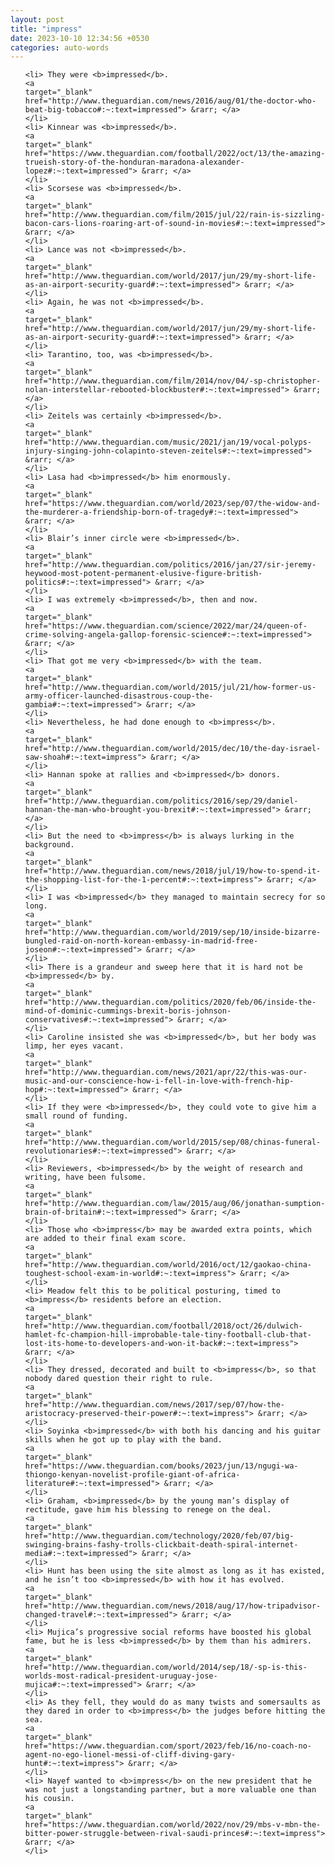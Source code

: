 ```yaml
---
layout: post
title: "impress"
date: 2023-10-10 12:34:56 +0530
categories: auto-words
---
```

<ol>

    <li> They were <b>impressed</b>.
    <a 
    target="_blank" 
    href="http://www.theguardian.com/news/2016/aug/01/the-doctor-who-beat-big-tobacco#:~:text=impressed"> &rarr; </a>
    </li>
    <li> Kinnear was <b>impressed</b>.
    <a 
    target="_blank" 
    href="https://www.theguardian.com/football/2022/oct/13/the-amazing-trueish-story-of-the-honduran-maradona-alexander-lopez#:~:text=impressed"> &rarr; </a>
    </li>
    <li> Scorsese was <b>impressed</b>.
    <a 
    target="_blank" 
    href="http://www.theguardian.com/film/2015/jul/22/rain-is-sizzling-bacon-cars-lions-roaring-art-of-sound-in-movies#:~:text=impressed"> &rarr; </a>
    </li>
    <li> Lance was not <b>impressed</b>.
    <a 
    target="_blank" 
    href="http://www.theguardian.com/world/2017/jun/29/my-short-life-as-an-airport-security-guard#:~:text=impressed"> &rarr; </a>
    </li>
    <li> Again, he was not <b>impressed</b>.
    <a 
    target="_blank" 
    href="http://www.theguardian.com/world/2017/jun/29/my-short-life-as-an-airport-security-guard#:~:text=impressed"> &rarr; </a>
    </li>
    <li> Tarantino, too, was <b>impressed</b>.
    <a 
    target="_blank" 
    href="http://www.theguardian.com/film/2014/nov/04/-sp-christopher-nolan-interstellar-rebooted-blockbuster#:~:text=impressed"> &rarr; </a>
    </li>
    <li> Zeitels was certainly <b>impressed</b>.
    <a 
    target="_blank" 
    href="http://www.theguardian.com/music/2021/jan/19/vocal-polyps-injury-singing-john-colapinto-steven-zeitels#:~:text=impressed"> &rarr; </a>
    </li>
    <li> Lasa had <b>impressed</b> him enormously.
    <a 
    target="_blank" 
    href="https://www.theguardian.com/world/2023/sep/07/the-widow-and-the-murderer-a-friendship-born-of-tragedy#:~:text=impressed"> &rarr; </a>
    </li>
    <li> Blair’s inner circle were <b>impressed</b>.
    <a 
    target="_blank" 
    href="http://www.theguardian.com/politics/2016/jan/27/sir-jeremy-heywood-most-potent-permanent-elusive-figure-british-politics#:~:text=impressed"> &rarr; </a>
    </li>
    <li> I was extremely <b>impressed</b>, then and now.
    <a 
    target="_blank" 
    href="https://www.theguardian.com/science/2022/mar/24/queen-of-crime-solving-angela-gallop-forensic-science#:~:text=impressed"> &rarr; </a>
    </li>
    <li> That got me very <b>impressed</b> with the team.
    <a 
    target="_blank" 
    href="http://www.theguardian.com/world/2015/jul/21/how-former-us-army-officer-launched-disastrous-coup-the-gambia#:~:text=impressed"> &rarr; </a>
    </li>
    <li> Nevertheless, he had done enough to <b>impress</b>.
    <a 
    target="_blank" 
    href="http://www.theguardian.com/world/2015/dec/10/the-day-israel-saw-shoah#:~:text=impress"> &rarr; </a>
    </li>
    <li> Hannan spoke at rallies and <b>impressed</b> donors.
    <a 
    target="_blank" 
    href="http://www.theguardian.com/politics/2016/sep/29/daniel-hannan-the-man-who-brought-you-brexit#:~:text=impressed"> &rarr; </a>
    </li>
    <li> But the need to <b>impress</b> is always lurking in the background.
    <a 
    target="_blank" 
    href="http://www.theguardian.com/news/2018/jul/19/how-to-spend-it-the-shopping-list-for-the-1-percent#:~:text=impress"> &rarr; </a>
    </li>
    <li> I was <b>impressed</b> they managed to maintain secrecy for so long.
    <a 
    target="_blank" 
    href="http://www.theguardian.com/world/2019/sep/10/inside-bizarre-bungled-raid-on-north-korean-embassy-in-madrid-free-joseon#:~:text=impressed"> &rarr; </a>
    </li>
    <li> There is a grandeur and sweep here that it is hard not be <b>impressed</b> by.
    <a 
    target="_blank" 
    href="http://www.theguardian.com/politics/2020/feb/06/inside-the-mind-of-dominic-cummings-brexit-boris-johnson-conservatives#:~:text=impressed"> &rarr; </a>
    </li>
    <li> Caroline insisted she was <b>impressed</b>, but her body was limp, her eyes vacant.
    <a 
    target="_blank" 
    href="http://www.theguardian.com/news/2021/apr/22/this-was-our-music-and-our-conscience-how-i-fell-in-love-with-french-hip-hop#:~:text=impressed"> &rarr; </a>
    </li>
    <li> If they were <b>impressed</b>, they could vote to give him a small round of funding.
    <a 
    target="_blank" 
    href="http://www.theguardian.com/world/2015/sep/08/chinas-funeral-revolutionaries#:~:text=impressed"> &rarr; </a>
    </li>
    <li> Reviewers, <b>impressed</b> by the weight of research and writing, have been fulsome.
    <a 
    target="_blank" 
    href="http://www.theguardian.com/law/2015/aug/06/jonathan-sumption-brain-of-britain#:~:text=impressed"> &rarr; </a>
    </li>
    <li> Those who <b>impress</b> may be awarded extra points, which are added to their final exam score.
    <a 
    target="_blank" 
    href="http://www.theguardian.com/world/2016/oct/12/gaokao-china-toughest-school-exam-in-world#:~:text=impress"> &rarr; </a>
    </li>
    <li> Meadow felt this to be political posturing, timed to <b>impress</b> residents before an election.
    <a 
    target="_blank" 
    href="http://www.theguardian.com/football/2018/oct/26/dulwich-hamlet-fc-champion-hill-improbable-tale-tiny-football-club-that-lost-its-home-to-developers-and-won-it-back#:~:text=impress"> &rarr; </a>
    </li>
    <li> They dressed, decorated and built to <b>impress</b>, so that nobody dared question their right to rule.
    <a 
    target="_blank" 
    href="http://www.theguardian.com/news/2017/sep/07/how-the-aristocracy-preserved-their-power#:~:text=impress"> &rarr; </a>
    </li>
    <li> Soyinka <b>impressed</b> with both his dancing and his guitar skills when he got up to play with the band.
    <a 
    target="_blank" 
    href="https://www.theguardian.com/books/2023/jun/13/ngugi-wa-thiongo-kenyan-novelist-profile-giant-of-africa-literature#:~:text=impressed"> &rarr; </a>
    </li>
    <li> Graham, <b>impressed</b> by the young man’s display of rectitude, gave him his blessing to renege on the deal.
    <a 
    target="_blank" 
    href="http://www.theguardian.com/technology/2020/feb/07/big-swinging-brains-fashy-trolls-clickbait-death-spiral-internet-media#:~:text=impressed"> &rarr; </a>
    </li>
    <li> Hunt has been using the site almost as long as it has existed, and he isn’t too <b>impressed</b> with how it has evolved.
    <a 
    target="_blank" 
    href="http://www.theguardian.com/news/2018/aug/17/how-tripadvisor-changed-travel#:~:text=impressed"> &rarr; </a>
    </li>
    <li> Mujica’s progressive social reforms have boosted his global fame, but he is less <b>impressed</b> by them than his admirers.
    <a 
    target="_blank" 
    href="http://www.theguardian.com/world/2014/sep/18/-sp-is-this-worlds-most-radical-president-uruguay-jose-mujica#:~:text=impressed"> &rarr; </a>
    </li>
    <li> As they fell, they would do as many twists and somersaults as they dared in order to <b>impress</b> the judges before hitting the sea.
    <a 
    target="_blank" 
    href="https://www.theguardian.com/sport/2023/feb/16/no-coach-no-agent-no-ego-lionel-messi-of-cliff-diving-gary-hunt#:~:text=impress"> &rarr; </a>
    </li>
    <li> Nayef wanted to <b>impress</b> on the new president that he was not just a longstanding partner, but a more valuable one than his cousin.
    <a 
    target="_blank" 
    href="https://www.theguardian.com/world/2022/nov/29/mbs-v-mbn-the-bitter-power-struggle-between-rival-saudi-princes#:~:text=impress"> &rarr; </a>
    </li>